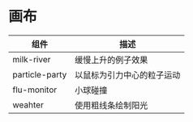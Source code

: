 # 画布

| 组件 | 描述 |
| --- | --- |
| milk-river | 缓慢上升的例子效果 |
| particle-party | 以鼠标为引力中心的粒子运动 |
| flu-monitor | 小球碰撞 |
| weahter | 使用粗线条绘制阳光 |
